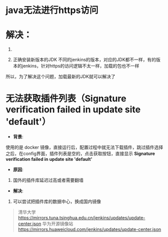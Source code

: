 # java无法进行https访问
# 解决：
1. 

2. 正确安装新版本的JDK
不同的jenkins的版本，对应的JDK都不一样，有的版本的jenkins，针对https的访问逻辑不太一样，加载的包也不一样

所以，为了解决这个问题，加载最新的JDK就可以解决了

# 无法获取插件列表（Signature verification failed in update site 'default'）
- **背景**:

使用的是 docker 镜像，直接运行后，配置过程中就无法下载插件，跳过插件选择之后，在config界面，插件列表是空的，点击获取按钮，直接显示 **Signature verification failed in update site 'default'**

- **原因**:
1. 国外的插件库延迟过高或者需要翻墙

- **解决**:

1. 可以尝试把插件库的数据中心，换成国内镜像

> 清华大学 https://mirrors.tuna.tsinghua.edu.cn/jenkins/updates/update-center.json
> 华为开源镜像站 https://mirrors.huaweicloud.com/jenkins/updates/update-center.json
